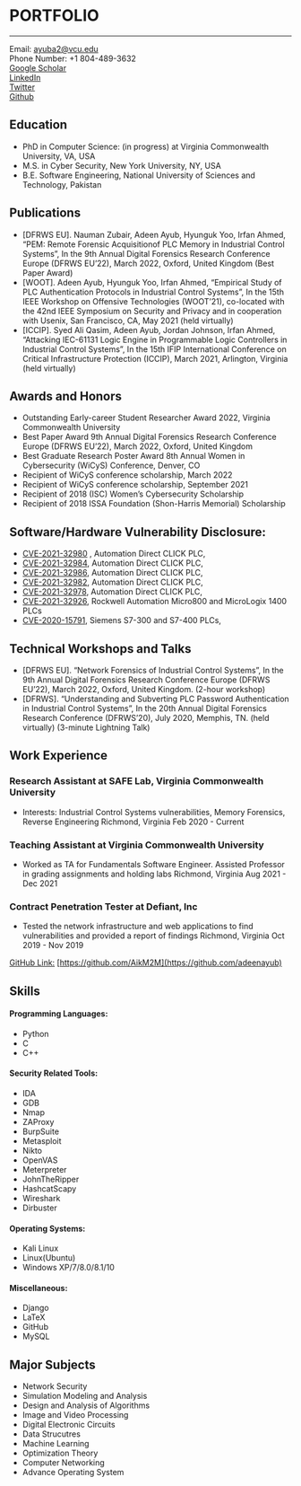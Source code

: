 # PORTFOLIO

---

Email: [ayuba2@vcu.edu](mailto:ayuba2@vcu.edu)
<br>
Phone Number: +1 804-489-3632
<br>
[Google Scholar](https://scholar.google.com/citations?user=w147R8UAAAAJ&hl=en)
<br>
[LinkedIn](https://www.linkedin.com/in/adeenayub/)
<br>
[Twitter](https://twitter.com/adeenayub)
<br>
[Github](https://github.com/adeenayub)

Education
--------------
* PhD in Computer Science: (in progress) at Virginia Commonwealth University, VA, USA
* M.S. in Cyber Security, New York University, NY, USA
* B.E. Software Engineering, National University of Sciences and Technology, Pakistan

Publications
------------
* [DFRWS EU]. Nauman Zubair, Adeen Ayub, Hyunguk Yoo, Irfan Ahmed, “PEM: Remote Forensic Acquisitionof PLC Memory in Industrial Control Systems”, In the 9th Annual Digital Forensics Research Conference Europe (DFRWS EU’22), March 2022, Oxford, United Kingdom (Best Paper Award)
* [WOOT]. Adeen Ayub, Hyunguk Yoo, Irfan Ahmed, “Empirical Study of PLC Authentication Protocols in Industrial Control Systems”, In the 15th IEEE Workshop on Offensive Technologies (WOOT’21), co-located with the 42nd IEEE Symposium on Security and Privacy and in cooperation with Usenix, San Francisco, CA, May 2021 (held virtually)
* [ICCIP]. Syed Ali Qasim, Adeen Ayub, Jordan Johnson, Irfan Ahmed, “Attacking IEC-61131 Logic Engine in Programmable Logic Controllers in Industrial Control Systems”, In the 15th IFIP International Conference on Critical Infrastructure Protection (ICCIP), March 2021, Arlington, Virginia (held virtually)


Awards and Honors
--------------
* Outstanding Early-career Student Researcher Award 2022, Virginia Commonwealth University
* Best Paper Award 9th Annual Digital Forensics Research Conference Europe (DFRWS EU’22), March 2022, Oxford, United Kingdom
* Best Graduate Research Poster Award 8th Annual Women in Cybersecurity (WiCyS) Conference, Denver, CO
* Recipient of WiCyS conference scholarship, March 2022
* Recipient of WiCyS conference scholarship, September 2021
* Recipient of 2018 (ISC) Women’s Cybersecurity Scholarship
* Recipient of 2018 ISSA Foundation (Shon-Harris Memorial) Scholarship


Software/Hardware Vulnerability Disclosure:
--------------
* [CVE-2021-32980](https://us-cert.cisa.gov/ics/advisories/icsa-21-166-02) , Automation Direct CLICK PLC,
* [CVE-2021-32984](https://us-cert.cisa.gov/ics/advisories/icsa-21-166-02), Automation Direct CLICK PLC,
* [CVE-2021-32986](https://us-cert.cisa.gov/ics/advisories/icsa-21-166-02), Automation Direct CLICK PLC,
* [CVE-2021-32982](https://us-cert.cisa.gov/ics/advisories/icsa-21-166-02), Automation Direct CLICK PLC,
* [CVE-2021-32978](https://us-cert.cisa.gov/ics/advisories/icsa-21-166-02), Automation Direct CLICK PLC,
* [CVE-2021-32926](https://us-cert.cisa.gov/ics/advisories/icsa-21-145-02), Rockwell Automation Micro800 and MicroLogix 1400 PLCs
* [CVE-2020-15791](https://cert-portal.siemens.com/productcert/pdf/ssa-381684.pdf), Siemens S7-300 and S7-400 PLCs,

Technical Workshops and Talks
----------
* [DFRWS EU]. “Network Forensics of Industrial Control Systems”, In the 9th Annual Digital Forensics Research Conference Europe (DFRWS EU’22), March 2022, Oxford, United Kingdom. (2-hour workshop)
* [DFRWS]. “Understanding and Subverting PLC Password Authentication in Industrial Control Systems”, In the 20th Annual Digital Forensics Research Conference (DFRWS’20), July 2020, Memphis, TN. (held virtually) (3-minute Lightning Talk)


Work Experience
--------------
### Research Assistant at SAFE Lab, Virginia Commonwealth University
- Interests: Industrial Control Systems vulnerabilities, Memory Forensics, Reverse
Engineering
Richmond, Virginia Feb 2020 - Current

### Teaching Assistant at Virginia Commonwealth University
- Worked as TA for Fundamentals Software Engineer. Assisted Professor in
grading assignments and holding labs
Richmond, Virginia Aug 2021 - Dec 2021
### Contract Penetration Tester at Defiant, Inc
- Tested the network infrastructure and web applications to find vulnerabilities
and provided a report of findings
Richmond, Virginia Oct 2019 - Nov 2019

[GitHub Link:](https://github.com/adeenayub) [https://github.com/AikM2M](https://github.com/adeenayub)

Skills
------

#### Programming Languages:
* Python
* C
* C++ 

#### Security Related Tools:
* IDA
* GDB
* Nmap
* ZAProxy
* BurpSuite
* Metasploit
* Nikto
* OpenVAS
* Meterpreter 
* JohnTheRipper 
* HashcatScapy 
* Wireshark 
* Dirbuster

#### Operating Systems:
* Kali Linux 
* Linux(Ubuntu) 
* Windows XP/7/8.0/8.1/10   

#### Miscellaneous: 
* Django 
* LaTeX 
* GitHub 
* MySQL

Major Subjects
--------------
* Network Security   
* Simulation Modeling and Analysis
* Design and Analysis of Algorithms
* Image and Video Processing   
* Digital Electronic Circuits
* Data Strucutres
* Machine Learning
* Optimization Theory 
* Computer Networking
* Advance Operating System

